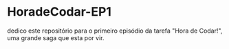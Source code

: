 # HoradeCodar-EP1
dedico este repositório para o primeiro episódio da tarefa "Hora de Codar!", uma grande saga que esta por vir.

